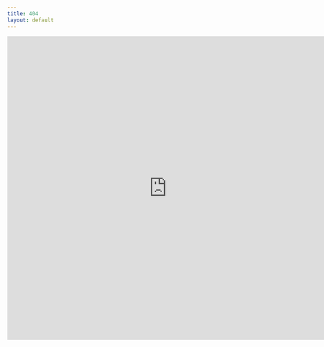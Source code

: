 ```yaml
---
title: 404
layout: default
---
```


<iframe scrolling='no' frameborder='0' src='http://yibo.iyiyun.com/js/yibo404' width='735' height='700' style="display:block;margin:0 auto;"></iframe>
